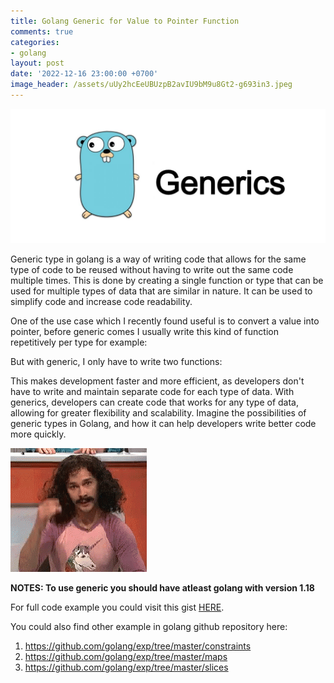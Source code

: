 ```yaml
---
title: Golang Generic for Value to Pointer Function
comments: true
categories:
- golang
layout: post
date: '2022-12-16 23:00:00 +0700'
image_header: /assets/uUy2hcEeUBUzpB2avIU9bM9u8Gt2-g693in3.jpeg
---
```


![Golang Generic](/assets/uUy2hcEeUBUzpB2avIU9bM9u8Gt2-g693in3.jpeg)

Generic type in golang is a way of writing code that allows for the same type of code to be reused without having to write out the same code multiple times. This is done by creating a single function or type that can be used for multiple types of data that are similar in nature. It can be used to simplify code and increase code readability.

One of the use case which I recently found useful is to convert a value into pointer, before generic comes I usually write this kind of function repetitively per type for example:

<code data-gist-id="9aa38a3017c597ea5c293b5b27a7444c" data-gist-line="38-82"></code>

But with generic, I only have to write two functions:

<code data-gist-id="9aa38a3017c597ea5c293b5b27a7444c" data-gist-line="84-93"></code>

This makes development faster and more efficient, as developers don't have to write and maintain separate code for each type of data. With generics, developers can create code that works for any type of data, allowing for greater flexibility and scalability. Imagine the possibilities of generic types in Golang, and how it can help developers write better code more quickly.

![magic meme gif](/assets/magic-meme.gif)

**NOTES: To use generic you should have atleast golang with version 1.18**

For full code example you could visit this gist [HERE](https://gist.github.com/insomnius/9aa38a3017c597ea5c293b5b27a7444c).

You could also find other example in golang github repository here:

1. https://github.com/golang/exp/tree/master/constraints
2. https://github.com/golang/exp/tree/master/maps
3. https://github.com/golang/exp/tree/master/slices


<script
  type="text/javascript"
  src="/assets/gist-embed.min.js"
></script>